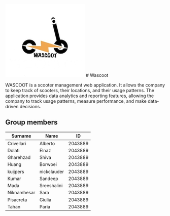<img src="./homework-1/figure/logo.jpg" width="250px">
# Wascoot 

WASCOOT is a scooter management web application. It allows the company to keep track of scooters, their locations, and their usage patterns.
The application provides data analytics and reporting features, allowing the company to track usage patterns, measure performance, and make data-driven decisions.
## Group members

| Surname       | Name          | ID            |
| ------------- | ------------- | ------------- |
| Crivellari	| Alberto	| 2043889	|
| Dolati		| Elnaz	| 2043889	|
| Gharehzad		| Shiva	| 2043889       |
| Huang	| Borwoei	| 2043889	|
| kuijpers        | nickclauder	| 2043889	|
| Kumar | Sandeep | 2043889 |
| Mada | Sreeshalini | 2043889|
| Niknamhesar | Sara | 2043889|
| Pisacreta | Giulia | 2043889|
| Tahan		| Paria		| 2043889	|
